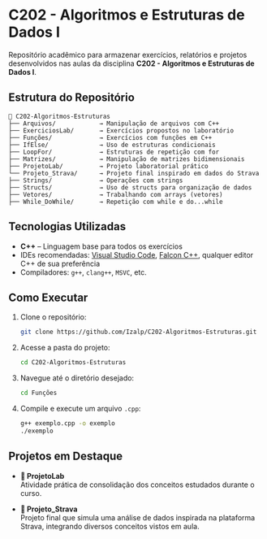 # C202 - Algoritmos e Estruturas de Dados I

Repositório acadêmico para armazenar exercícios, relatórios e projetos desenvolvidos nas aulas da disciplina **C202 - Algoritmos e Estruturas de Dados I**.

## Estrutura do Repositório

```
📁 C202-Algoritmos-Estruturas
├── Arquivos/            → Manipulação de arquivos com C++
├── ExerciciosLab/       → Exercícios propostos no laboratório
├── Funções/             → Exercícios com funções em C++
├── IfElse/              → Uso de estruturas condicionais
├── LoopFor/             → Estruturas de repetição com for
├── Matrizes/            → Manipulação de matrizes bidimensionais
├── ProjetoLab/          → Projeto laboratorial prático
└── Projeto_Strava/      → Projeto final inspirado em dados do Strava
├── Strings/             → Operações com strings
├── Structs/             → Uso de structs para organização de dados
├── Vetores/             → Trabalhando com arrays (vetores)
├── While_DoWhile/       → Repetição com while e do...while
```

## Tecnologias Utilizadas

- **C++** – Linguagem base para todos os exercícios
- IDEs recomendadas: [Visual Studio Code](https://code.visualstudio.com/), [Falcon C++](https://falcon-c.software.informer.com/3.3/), qualquer editor C++ de sua preferência
- Compiladores: `g++`, `clang++`, `MSVC`, etc.

## Como Executar

1. Clone o repositório:
   ```bash
   git clone https://github.com/Izalp/C202-Algoritmos-Estruturas.git
   ```

2. Acesse a pasta do projeto:
   ```bash
   cd C202-Algoritmos-Estruturas
   ```

3. Navegue até o diretório desejado:
   ```bash
   cd Funções
   ```

4. Compile e execute um arquivo `.cpp`:
   ```bash
   g++ exemplo.cpp -o exemplo
   ./exemplo
   ```

## Projetos em Destaque

- **📁 ProjetoLab**  
  Atividade prática de consolidação dos conceitos estudados durante o curso.

- **📁 Projeto_Strava**  
  Projeto final que simula uma análise de dados inspirada na plataforma Strava, integrando diversos conceitos vistos em aula.
